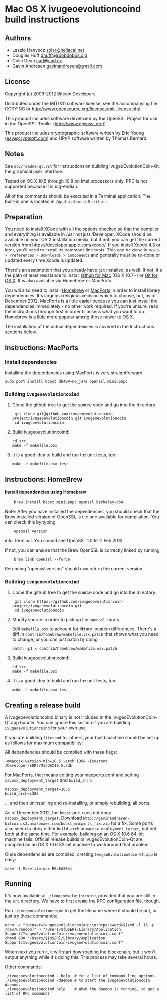 Mac OS X ivugeoevolutioncoind build instructions
====================================

Authors
-------

* Laszlo Hanyecz <solar@heliacal.net>
* Douglas Huff <dhuff@jrbobdobbs.org>
* Colin Dean <cad@cad.cx>
* Gavin Andresen <gavinandresen@gmail.com>

License
-------

Copyright (c) 2009-2012 Bitcoin Developers

Distributed under the MIT/X11 software license, see the accompanying
file COPYING or http://www.opensource.org/licenses/mit-license.php.

This product includes software developed by the OpenSSL Project for use in
the OpenSSL Toolkit (http://www.openssl.org/).

This product includes cryptographic software written by
Eric Young (eay@cryptsoft.com) and UPnP software written by Thomas Bernard.

Notes
-----

See `doc/readme-qt.rst` for instructions on building IvugeoEvolutionCoin-Qt, the
graphical user interface.

Tested on OS X 10.5 through 10.8 on Intel processors only. PPC is not
supported because it is big-endian.

All of the commands should be executed in a Terminal application. The
built-in one is located in `/Applications/Utilities`.

Preparation
-----------

You need to install XCode with all the options checked so that the compiler
and everything is available in /usr not just /Developer. XCode should be
available on your OS X installation media, but if not, you can get the
current version from https://developer.apple.com/xcode/. If you install
Xcode 4.3 or later, you'll need to install its command line tools. This can
be done in `Xcode > Preferences > Downloads > Components` and generally must
be re-done or updated every time Xcode is updated.

There's an assumption that you already have `git` installed, as well. If
not, it's the path of least resistance to install [Github for Mac](https://mac.github.com/)
(OS X 10.7+) or
[Git for OS X](https://code.google.com/p/git-osx-installer/). It is also
available via Homebrew or MacPorts.

You will also need to install [Homebrew](http://mxcl.github.io/homebrew/)
or [MacPorts](https://www.macports.org/) in order to install library
dependencies. It's largely a religious decision which to choose, but, as of
December 2012, MacPorts is a little easier because you can just install the
dependencies immediately - no other work required. If you're unsure, read
the instructions through first in order to assess what you want to do.
Homebrew is a little more popular among those newer to OS X.

The installation of the actual dependencies is covered in the Instructions
sections below.

Instructions: MacPorts
----------------------

### Install dependencies

Installing the dependencies using MacPorts is very straightforward.

    sudo port install boost db48@+no_java openssl miniupnpc

### Building `ivugeoevolutioncoind`

1. Clone the github tree to get the source code and go into the directory.

        git clone git@github.com:ivugeoevolutioncoin-project/ivugeoevolutioncoin.git ivugeoevolutioncoin
        cd ivugeoevolutioncoin

2.  Build ivugeoevolutioncoind:

        cd src
        make -f makefile.osx

3.  It is a good idea to build and run the unit tests, too:

        make -f makefile.osx test

Instructions: HomeBrew
----------------------

#### Install dependencies using Homebrew

        brew install boost miniupnpc openssl berkeley-db4

Note: After you have installed the dependencies, you should check that the Brew installed version of OpenSSL is the one available for compilation. You can check this by typing

        openssl version

into Terminal. You should see OpenSSL 1.0.1e 11 Feb 2013.

If not, you can ensure that the Brew OpenSSL is correctly linked by running

        brew link openssl --force

Rerunning "openssl version" should now return the correct version.

### Building `ivugeoevolutioncoind`

1. Clone the github tree to get the source code and go into the directory.

        git clone https://github.com/ivugeoevolutioncoin-project/ivugeoevolutioncoin.git
        cd ivugeoevolutioncoin

2.  Modify source in order to pick up the `openssl` library.

    Edit `makefile.osx` to account for library location differences. There's a
    diff in `contrib/homebrew/makefile.osx.patch` that shows what you need to
    change, or you can just patch by doing

        patch -p1 < contrib/homebrew/makefile.osx.patch

3.  Build ivugeoevolutioncoind:

        cd src
        make -f makefile.osx

4.  It is a good idea to build and run the unit tests, too:

        make -f makefile.osx test

Creating a release build
------------------------

A ivugeoevolutioncoind binary is not included in the IvugeoEvolutionCoin-Qt.app bundle. You can ignore
this section if you are building `ivugeoevolutioncoind` for your own use.

If you are building `litecond` for others, your build machine should be set up
as follows for maximum compatibility:

All dependencies should be compiled with these flags:

    -mmacosx-version-min=10.5 -arch i386 -isysroot /Developer/SDKs/MacOSX10.5.sdk

For MacPorts, that means editing your macports.conf and setting
`macosx_deployment_target` and `build_arch`:

    macosx_deployment_target=10.5
    build_arch=i386

... and then uninstalling and re-installing, or simply rebuilding, all ports.

As of December 2012, the `boost` port does not obey `macosx_deployment_target`.
Download `http://gavinandresen-bitcoin.s3.amazonaws.com/boost_macports_fix.zip`
for a fix. Some ports also seem to obey either `build_arch` or
`macosx_deployment_target`, but not both at the same time. For example, building
on an OS X 10.6 64-bit machine fails. Official release builds of IvugeoEvolutionCoin-Qt are
compiled on an OS X 10.6 32-bit machine to workaround that problem.

Once dependencies are compiled, creating `IvugeoEvolutionCoin-Qt.app` is easy:

    make -f Makefile.osx RELEASE=1

Running
-------

It's now available at `./ivugeoevolutioncoind`, provided that you are still in the `src`
directory. We have to first create the RPC configuration file, though.

Run `./ivugeoevolutioncoind` to get the filename where it should be put, or just try these
commands:

    echo -e "rpcuser=ivugeoevolutioncoinrpc\nrpcpassword=$(xxd -l 16 -p /dev/urandom)" > "/Users/${USER}/Library/Application Support/IvugeoEvolutionCoin/ivugeoevolutioncoin.conf"
    chmod 600 "/Users/${USER}/Library/Application Support/IvugeoEvolutionCoin/ivugeoevolutioncoin.conf"

When next you run it, it will start downloading the blockchain, but it won't
output anything while it's doing this. This process may take several hours.

Other commands:

    ./ivugeoevolutioncoind --help  # for a list of command-line options.
    ./ivugeoevolutioncoind -daemon # to start the ivugeoevolutioncoin daemon.
    ./ivugeoevolutioncoind help    # When the daemon is running, to get a list of RPC commands
